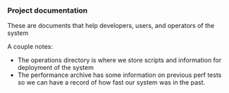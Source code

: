 ### Project documentation

These are documents that help developers, users, and 
operators of the system

A couple notes:
* The operations directory is where we store scripts and information
    for deployment of the system
* The performance archive has some information on previous perf tests
    so we can have a record of how fast our system was in the past.